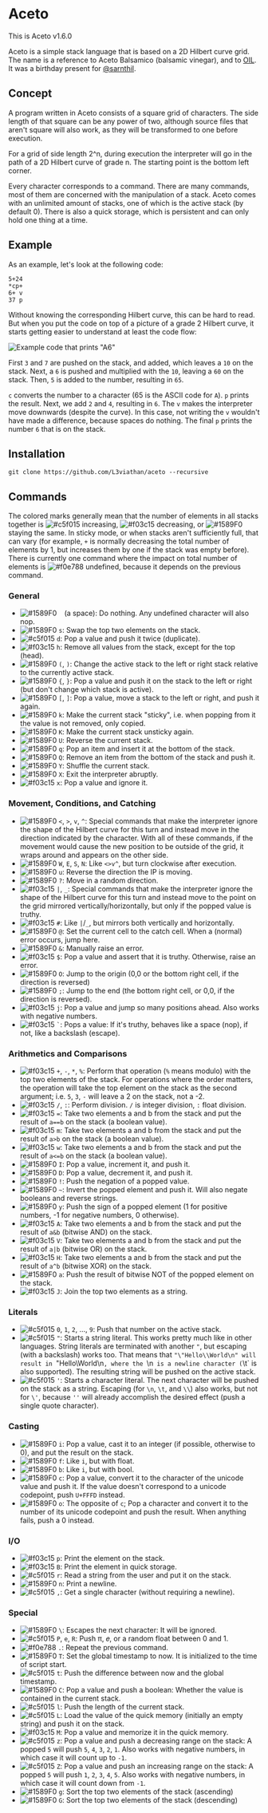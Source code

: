 # Aceto

This is Aceto v1.6.0

Aceto is a simple stack language that is based on a 2D Hilbert curve grid. The
name is a reference to Aceto Balsamico (balsamic vinegar), and to
[OIL](https://github.com/L3viathan/OIL). It was a birthday present for
[@sarnthil](https://github.com/sarnthil).

## Concept

A program written in Aceto consists of a square grid of characters.
The side length of that square can be any power of two, although source files
that aren't square will also work, as they will be transformed to one before
execution.

For a grid of side length 2^n, during execution the interpreter will go in the
path of a 2D Hilbert curve of grade n. The starting point is the bottom left
corner.

Every character corresponds to a command. There are many commands, most of them
are concerned with the manipulation of a stack. Aceto comes with an unlimited
amount of stacks, one of which is the active stack (by default 0). There is also
a quick storage, which is persistent and can only hold one thing at a time.

## Example

As an example, let's look at the following code:

    5+24
    *cp+
    6+ v
    37 p

Without knowing the corresponding Hilbert curve, this can be hard to read. But
when you put the code on top of a picture of a grade 2 Hilbert curve, it starts
getting easier to understand at least the code flow:

![Example code that prints "A6"](code_sample.png)

First `3` and `7` are pushed on the stack, and added, which leaves a `10` on the
stack. Next, a `6` is pushed and multiplied with the `10`, leaving a `60` on the
stack. Then, `5` is added to the number, resulting in `65`.

`c` converts the number to a character (65 is the ASCII code for `A`). `p`
prints the result. Next, we add `2` and `4`, resulting in `6`. The `v` makes the
interpreter move downwards (despite the curve). In this case, not writing the
`v` wouldn't have made a difference, because spaces do nothing. The final `p`
prints the number `6` that is on the stack.

## Installation

    git clone https://github.com/L3viathan/aceto --recursive

## Commands

The colored marks generally mean that the number of elements in all stacks
together is ![#c5f015](https://placehold.it/15/c5f015/000000?text=+) increasing,
![#f03c15](https://placehold.it/15/f03c15/000000?text=+) decreasing, or
![#1589F0](https://placehold.it/15/1589F0/000000?text=+) staying the same. In
sticky mode, or when stacks aren't sufficiently full, that can vary (for
example, `+` is normally decreasing the total number of elements by 1, but
increases them by one if the stack was empty before). There is currently one
command where the impact on total number of elements is
![#f0e788](https://placehold.it/15/f0e788/000000?text=+) undefined, because it
depends on the previous command.

### General
- ![#1589F0](https://placehold.it/15/1589F0/000000?text=+) ` ` (a space): Do
  nothing. Any undefined character will also nop.
- ![#1589F0](https://placehold.it/15/1589F0/000000?text=+) `s`: Swap the top two
  elements on the stack.
- ![#c5f015](https://placehold.it/15/c5f015/000000?text=+) `d`: Pop a value and
  push it twice (duplicate).
- ![#f03c15](https://placehold.it/15/f03c15/000000?text=+) `h`: Remove all
  values from the stack, except for the top (head).
- ![#1589F0](https://placehold.it/15/1589F0/000000?text=+) `(`, `)`: Change the
  active stack to the left or right stack relative to the currently active
  stack.
- ![#1589F0](https://placehold.it/15/1589F0/000000?text=+) `{`, `}`: Pop a value
  and push it on the stack to the left or right (but don't change which stack is
  active).
- ![#1589F0](https://placehold.it/15/1589F0/000000?text=+) `[`, `]`: Pop a
  value, move a stack to the left or right, and push it again.
- ![#1589F0](https://placehold.it/15/1589F0/000000?text=+) `k`: Make the current
  stack "sticky", i.e. when popping from it the value is not removed, only
  copied.
- ![#1589F0](https://placehold.it/15/1589F0/000000?text=+) `K`: Make the current
  stack unsticky again.
- ![#1589F0](https://placehold.it/15/1589F0/000000?text=+) `U`: Reverse the
  current stack.
- ![#1589F0](https://placehold.it/15/1589F0/000000?text=+) `q`: Pop an item and
  insert it at the bottom of the stack.
- ![#1589F0](https://placehold.it/15/1589F0/000000?text=+) `Q`: Remove an item
  from the bottom of the stack and push it.
- ![#1589F0](https://placehold.it/15/1589F0/000000?text=+) `Y`: Shuffle the
  current stack.
- ![#1589F0](https://placehold.it/15/1589F0/000000?text=+) `X`: Exit the
  interpreter abruptly.
- ![#f03c15](https://placehold.it/15/f03c15/000000?text=+) `x`: Pop a value and
  ignore it.

### Movement, Conditions, and Catching
- ![#1589F0](https://placehold.it/15/1589F0/000000?text=+) `<`, `>`, `v`, `^`:
  Special commands that make the interpreter ignore the shape of the Hilbert
  curve for this turn and instead move in the direction indicated by the
  character. With all of these commands, if the movement would cause the new
  position to be outside of the grid, it wraps around and appears on the other
  side.
- ![#1589F0](https://placehold.it/15/1589F0/000000?text=+) `W`, `E`, `S`, `N`:
  Like `<>v^`, but turn clockwise after execution.
- ![#1589F0](https://placehold.it/15/1589F0/000000?text=+) `u`: Reverse the
  direction the IP is moving.
- ![#1589F0](https://placehold.it/15/1589F0/000000?text=+) `?`: Move in a random
  direction.
- ![#f03c15](https://placehold.it/15/f03c15/000000?text=+) `|`, `_`: Special
  commands that make the interpreter ignore the shape of the Hilbert curve for
  this turn and instead move to the point on the grid mirrored
  vertically/horizontally, but only if the popped value is truthy.
- ![#f03c15](https://placehold.it/15/f03c15/000000?text=+) `#`: Like `|`/`_`,
  but mirrors both vertically and horizontally.
- ![#1589F0](https://placehold.it/15/1589F0/000000?text=+) `@`: Set the current
  cell to the catch cell. When a (normal) error occurs, jump here.
- ![#1589F0](https://placehold.it/15/1589F0/000000?text=+) `&`: Manually raise
  an error.
- ![#f03c15](https://placehold.it/15/f03c15/000000?text=+) `$`: Pop a value and
  assert that it is truthy. Otherwise, raise an error.
- ![#1589F0](https://placehold.it/15/1589F0/000000?text=+) `O`: Jump to the
  origin (0,0 or the bottom right cell, if the direction is reversed)
- ![#1589F0](https://placehold.it/15/1589F0/000000?text=+) `;`: Jump to the
  end (the bottom right cell, or 0,0, if the direction is reversed).
- ![#f03c15](https://placehold.it/15/f03c15/000000?text=+) `j`: Pop a value and
  jump so many positions ahead. Also works with negative numbers.
- ![#f03c15](https://placehold.it/15/f03c15/000000?text=+) `` ` ``: Pops a
  value: If it's truthy, behaves like a space (nop), if not, like a backslash
  (escape).

### Arithmetics and Comparisons
- ![#f03c15](https://placehold.it/15/f03c15/000000?text=+) `+`, `-`, `*`, `%`:
  Perform that operation (`%` means modulo) with the top two elements of the
  stack. For operations where the order matters, the operation will take the top
  element on the stack as the second argument; i.e. `5`, `3`, `-` will leave a 2
  on the stack, not a -2.
- ![#f03c15](https://placehold.it/15/f03c15/000000?text=+) `/`, `:`: Perform
  division. `/` is integer division, `:` float division.
- ![#f03c15](https://placehold.it/15/f03c15/000000?text=+) `=`: Take two
  elements a and b from the stack and put the result of `a==b` on the stack (a
  boolean value).
- ![#f03c15](https://placehold.it/15/f03c15/000000?text=+) `m`: Take two
  elements a and b from the stack and put the result of `a>b` on the stack (a
  boolean value).
- ![#f03c15](https://placehold.it/15/f03c15/000000?text=+) `w`: Take two
  elements a and b from the stack and put the result of `a<=b` on the stack (a
  boolean value).
- ![#1589F0](https://placehold.it/15/1589F0/000000?text=+) `I`: Pop a value,
  increment it, and push it.
- ![#1589F0](https://placehold.it/15/1589F0/000000?text=+) `D`: Pop a value,
  decrement it, and push it.
- ![#1589F0](https://placehold.it/15/1589F0/000000?text=+) `!`: Push the
  negation of a popped value.
- ![#1589F0](https://placehold.it/15/1589F0/000000?text=+) `~`: Invert the
  popped element and push it. Will also negate booleans and reverse strings.
- ![#1589F0](https://placehold.it/15/1589F0/000000?text=+) `y`: Push the sign of
  a popped element (1 for positive numbers, -1 for negative numbers, 0
  otherwise).
- ![#f03c15](https://placehold.it/15/f03c15/000000?text=+) `A`: Take two
  elements a and b from the stack and put the result of `a&b` (bitwise AND) on
  the stack.
- ![#f03c15](https://placehold.it/15/f03c15/000000?text=+) `V`: Take two
  elements a and b from the stack and put the result of `a|b` (bitwise OR) on
  the stack.
- ![#f03c15](https://placehold.it/15/f03c15/000000?text=+) `H`: Take two
  elements a and b from the stack and put the result of `a^b` (bitwise XOR) on
  the stack.
- ![#1589F0](https://placehold.it/15/1589F0/000000?text=+) `a`: Push the result
  of bitwise NOT of the popped element on the stack.
- ![#f03c15](https://placehold.it/15/f03c15/000000?text=+) `J`: Join the top two
  elements as a string.

### Literals
- ![#c5f015](https://placehold.it/15/c5f015/000000?text=+) `0`, `1`, `2`, ...,
  `9`: Push that number on the active stack.
- ![#c5f015](https://placehold.it/15/c5f015/000000?text=+) `"`: Starts a string
  literal. This works pretty much like in other languages. String literals are
  terminated with another `"`, but escaping (with a backslash) works too. That
  means that `"\"Hello\\World\n" will result in `"Hello\World\n`, where the `\n`
  is a newline character (`\t` is also supported). The resulting string will be
  pushed on the active stack.
- ![#c5f015](https://placehold.it/15/c5f015/000000?text=+) `'`: Starts a
  character literal. The next character will be pushed on the stack as a string.
  Escaping (for `\n`, `\t`, and `\\`) also works, but not for `\'`, because `''`
  will already accomplish the desired effect (push a single quote character).

### Casting
- ![#1589F0](https://placehold.it/15/1589F0/000000?text=+) `i`: Pop a value,
  cast it to an integer (if possible, otherwise to 0), and put the result on the
  stack.
- ![#1589F0](https://placehold.it/15/1589F0/000000?text=+) `f`: Like `i`, but
  with float.
- ![#1589F0](https://placehold.it/15/1589F0/000000?text=+) `b`: Like `i`, but
  with bool.
- ![#1589F0](https://placehold.it/15/1589F0/000000?text=+) `c`: Pop a value,
  convert it to the character of the unicode value and push it. If the value
  doesn't correspond to a unicode codepoint, push `U+FFFD` instead.
- ![#1589F0](https://placehold.it/15/1589F0/000000?text=+) `o`: The opposite of
  `c`; Pop a character and convert it to the number of its unicode codepoint and
  push the result. When anything fails, push a 0 instead.

### I/O
- ![#f03c15](https://placehold.it/15/f03c15/000000?text=+) `p`: Print the
  element on the stack.
- ![#f03c15](https://placehold.it/15/f03c15/000000?text=+) `B`: Print the
  element in quick storage.
- ![#c5f015](https://placehold.it/15/c5f015/000000?text=+) `r`: Read a string
  from the user and put it on the stack.
- ![#1589F0](https://placehold.it/15/1589F0/000000?text=+) `n`: Print a newline.
- ![#c5f015](https://placehold.it/15/c5f015/000000?text=+) `,`: Get a single
  character (without requiring a newline).

### Special
- ![#1589F0](https://placehold.it/15/1589F0/000000?text=+) `\`: Escapes the next
  character: It will be ignored.
- ![#c5f015](https://placehold.it/15/c5f015/000000?text=+) `P`, `e`, `R`: Push
  π, 𝑒, or a random float between 0 and 1.
- ![#f0e788](https://placehold.it/15/f0e788/000000?text=+) `.`: Repeat the
  previous command.
- ![#1589F0](https://placehold.it/15/1589F0/000000?text=+) `T`: Set the global
  timestamp to now. It is initialized to the time of script start.
- ![#c5f015](https://placehold.it/15/c5f015/000000?text=+) `t`: Push the
  difference between now and the global timestamp.
- ![#1589F0](https://placehold.it/15/1589F0/000000?text=+) `C`: Pop a value and
  push a boolean: Whether the value is contained in the current stack.
- ![#c5f015](https://placehold.it/15/c5f015/000000?text=+) `l`: Push the length
  of the current stack.
- ![#c5f015](https://placehold.it/15/c5f015/000000?text=+) `L`: Load the value
  of the quick memory (initially an empty string) and push it on the stack.
- ![#f03c15](https://placehold.it/15/f03c15/000000?text=+) `M`: Pop a value and
  memorize it in the quick memory.
- ![#c5f015](https://placehold.it/15/c5f015/000000?text=+) `z`: Pop a value and
  push a decreasing range on the stack: A popped `5` will push `5`, `4`, `3`,
  `2`, `1`. Also works with negative numbers, in which case it will count up to
  `-1`.
- ![#c5f015](https://placehold.it/15/c5f015/000000?text=+) `Z`: Pop a value and
  push an increasing range on the stack: A popped `5` will push `1`, `2`, `3`,
  `4`, `5`. Also works with negative numbers, in which case it will count down
  from `-1`.
- ![#1589F0](https://placehold.it/15/1589F0/000000?text=+) `g`: Sort the top two
  elements of the stack (ascending)
- ![#1589F0](https://placehold.it/15/1589F0/000000?text=+) `G`: Sort the top two
  elements of the stack (descending)
